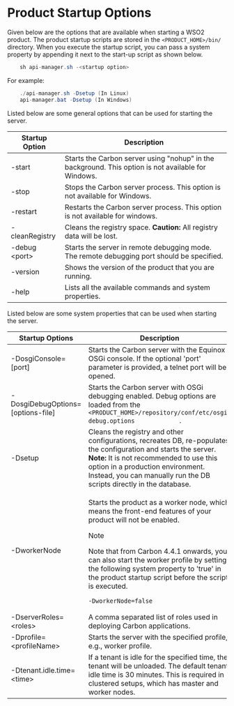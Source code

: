 # Product Startup Options

Given below are the options that are available when starting a WSO2 product. The product startup scripts are stored in the `<PRODUCT_HOME>/bin/` directory. When you execute the startup script, you can pass a system property by appending it next to the start-up script as shown below.

``` java
    sh api-manager.sh -<startup option>
```

For example:

``` java
    ./api-manager.sh -Dsetup (In Linux)
    api-manager.bat -Dsetup (In Windows)
```

Listed below are some general options that can be used for starting the server.

| Startup Option      | Description                                                                                         |
|---------------------|-----------------------------------------------------------------------------------------------------|
| -start              | Starts the Carbon server using "nohup" in the background. This option is not available for Windows. |
| -stop               | Stops the Carbon server process. This option is not available for Windows.                          |
| -restart            | Restarts the Carbon server process. This option is not available for windows.                       |
| -cleanRegistry      | Cleans the registry space. **Caution:** All registry data will be lost.                             |
| -debug &lt;port&gt; | Starts the server in remote debugging mode. The remote debugging port should be specified.          |
| -version            | Shows the version of the product that you are running.                                              |
| -help               | Lists all the available commands and system properties.                                             |

Listed below are some system properties that can be used when starting the server.

<table>
<colgroup>
<col width="50%" />
<col width="50%" />
</colgroup>
<thead>
<tr class="header">
<th>Startup Options</th>
<th>Description</th>
</tr>
</thead>
<tbody>
<tr class="odd">
<td>-DosgiConsole=[port]</td>
<td>Starts the Carbon server with the Equinox OSGi console. If the optional 'port' parameter is provided, a telnet port will be opened.</td>
</tr>
<tr class="even">
<td>-DosgiDebugOptions=[options-file]</td>
<td>Starts the Carbon server with OSGi debugging enabled. Debug options are loaded from the <code>             &lt;PRODUCT_HOME&gt;/repository/conf/etc/osgi-debug.options            </code> .</td>
</tr>
<tr class="odd">
<td>-Dsetup</td>
<td>Cleans the registry and other configurations, recreates DB, re-populates the configuration and starts the server. <strong>Note:</strong> It is not recommended to use this option in a production environment. Instead, you can manually run the DB scripts directly in the database.</td>
</tr>
<tr class="even">
<td>-DworkerNode</td>
<td><p>Starts the product as a worker node, which means the front-end features of your product will not be enabled.</p>
<div class="admonition note">
<p class="admonition-title">Note</p>
<p>Note that from Carbon 4.4.1 onwards, you can also start the worker profile by setting the following system property to 'true' in the product startup script before the script is executed.</p>
</div>
<div class="code panel pdl" style="border-width: 1px;">
<div class="codeContent panelContent pdl">
<pre class="java" data-syntaxhighlighter-params="brush: java; gutter: false; theme: Confluence" data-theme="Confluence" style="brush: java; gutter: false; theme: Confluence"><code>-DworkerNode=false</code></pre>
</div>
</div>
</td>
</tr>
<tr class="odd">
<td>-DserverRoles=&lt;roles&gt;</td>
<td>A comma separated list of roles used in deploying Carbon applications.</td>
</tr>
<tr class="even">
<td>-Dprofile=&lt;profileName&gt;</td>
<td>Starts the server with the specified profile, e.g., worker profile.</td>
</tr>
<tr class="odd">
<td>-Dtenant.idle.time=&lt;time&gt;</td>
<td>If a tenant is idle for the specified time, the tenant will be unloaded. The default tenant idle time is 30 minutes. This is required in clustered setups, which has master and worker nodes.</td>
</tr>
</tbody>
</table>



